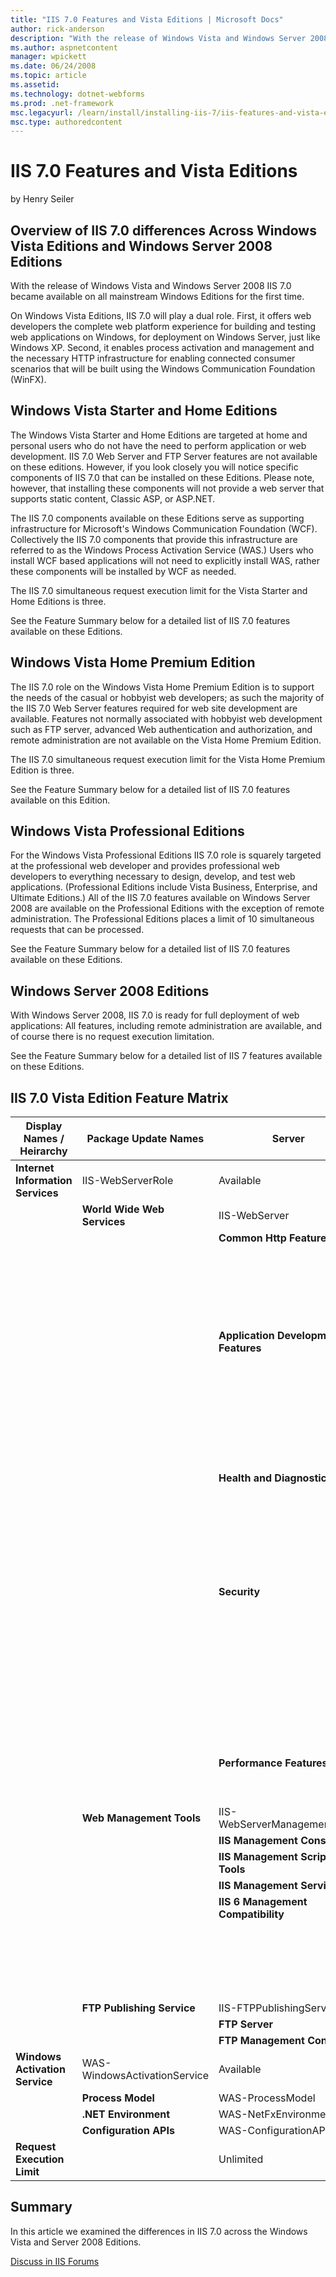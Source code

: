 ```yaml
---
title: "IIS 7.0 Features and Vista Editions | Microsoft Docs"
author: rick-anderson
description: "With the release of Windows Vista and Windows Server 2008 IIS 7.0 became available on all mainstream Windows Editions for the first time. On Windows Vista Ed..."
ms.author: aspnetcontent
manager: wpickett
ms.date: 06/24/2008
ms.topic: article
ms.assetid: 
ms.technology: dotnet-webforms
ms.prod: .net-framework
msc.legacyurl: /learn/install/installing-iis-7/iis-features-and-vista-editions
msc.type: authoredcontent
---
```

IIS 7.0 Features and Vista Editions
====================
by Henry Seiler

## Overview of IIS 7.0 differences Across Windows Vista Editions and Windows Server 2008 Editions

With the release of Windows Vista and Windows Server 2008 IIS 7.0 became available on all mainstream Windows Editions for the first time.  
  
On Windows Vista Editions, IIS 7.0 will play a dual role. First, it offers web developers the complete web platform experience for building and testing web applications on Windows, for deployment on Windows Server, just like Windows XP. Second, it enables process activation and management and the necessary HTTP infrastructure for enabling connected consumer scenarios that will be built using the Windows Communication Foundation (WinFX).

## Windows Vista Starter and Home Editions

The Windows Vista Starter and Home Editions are targeted at home and personal users who do not have the need to perform application or web development. IIS 7.0 Web Server and FTP Server features are not available on these editions. However, if you look closely you will notice specific components of IIS 7.0 that can be installed on these Editions. Please note, however, that installing these components will not provide a web server that supports static content, Classic ASP, or ASP.NET.  
  
The IIS 7.0 components available on these Editions serve as supporting infrastructure for Microsoft's Windows Communication Foundation (WCF). Collectively the IIS 7.0 components that provide this infrastructure are referred to as the Windows Process Activation Service (WAS.) Users who install WCF based applications will not need to explicitly install WAS, rather these components will be installed by WCF as needed.  
  
The IIS 7.0 simultaneous request execution limit for the Vista Starter and Home Editions is three.  
  
See the Feature Summary below for a detailed list of IIS 7.0 features available on these Editions.

## Windows Vista Home Premium Edition

The IIS 7.0 role on the Windows Vista Home Premium Edition is to support the needs of the casual or hobbyist web developers; as such the majority of the IIS 7.0 Web Server features required for web site development are available. Features not normally associated with hobbyist web development such as FTP server, advanced Web authentication and authorization, and remote administration are not available on the Vista Home Premium Edition.  
  
The IIS 7.0 simultaneous request execution limit for the Vista Home Premium Edition is three.  
  
See the Feature Summary below for a detailed list of IIS 7.0 features available on this Edition.

## Windows Vista Professional Editions

For the Windows Vista Professional Editions IIS 7.0 role is squarely targeted at the professional web developer and provides professional web developers to everything necessary to design, develop, and test web applications. (Professional Editions include Vista Business, Enterprise, and Ultimate Editions.) All of the IIS 7.0 features available on Windows Server 2008 are available on the Professional Editions with the exception of remote administration. The Professional Editions places a limit of 10 simultaneous requests that can be processed.  
  
See the Feature Summary below for a detailed list of IIS 7.0 features available on these Editions.

## Windows Server 2008 Editions

With Windows Server 2008, IIS 7.0 is ready for full deployment of web applications: All features, including remote administration are available, and of course there is no request execution limitation.  
  
See the Feature Summary below for a detailed list of IIS 7 features available on these Editions.

## IIS 7.0 Vista Edition Feature Matrix

| Display Names / Heirarchy | Package Update Names | Server | Pro | Premium | Basic &amp; Starter |
| --- | --- | --- | --- | --- | --- |
| **Internet Information Services** | IIS-WebServerRole | Available | Available | Available | Available |
|  | **World Wide Web Services** | IIS-WebServer | Default | Default | Default | Default |
|  |  | **Common Http Features** | IIS-CommonHttpFeatures | Default | Default | Default | Default |
|  |  |  | **Static Content** | IIS-StaticContent | Default | Default | Default | N/A |
|  |  |  | **Default Document** | IIS-DefaultDocument | Default | Default | Default | N/A |
|  |  |  | **Directory Browsing** | IIS-DirectoryBrowsing | Default | Default | Default | N/A |
|  |  |  | **HTTP Errors** | IIS-HttpErrors | Default | Default | Default | Default |
|  |  |  | **HTTP Redirection** | IIS-HttpRedirect | Available | Available | Available | Available |
|  |  | **Application Development Features** | IIS-ApplicationDevelopment | Available | Available | Available | Available |
|  |  |  | **ASP.NET** | IIS-ASPNET | Available | Available | Available | N/A |
|  |  |  | **.NET Extensibility** | IIS-NetFxExtensibility | Available | Available | Available | Available |
|  |  |  | **ASP** | IIS-ASP | Available | Available | Available | N/A |
|  |  |  | **CGI** | IIS-CGI | Available | Available | Available | N/A |
|  |  |  | **ISAPI Extensions** | IIS-ISAPIExtensions | Available | Available | Available | N/A |
|  |  |  | **ISAPI Filters** | IIS-ISAPIFilter | Available | Available | Available | N/A |
|  |  |  | **Server-Side Includes** | IIS-ServerSideInclude | Available | Available | Available | N/A |
|  |  | **Health and Diagnostics** | IIS-HealthAndDiagnostics | Default | Default | Default | Default |
|  |  |  | **HTTP Logging** | IIS-HTTPLogging | Default | Default | Default | Default |
|  |  |  | **Logging Tools** | IIS-LoggingLibraries | Available | Available | Available | Available |
|  |  |  | **Request Monitor** | IIS-RequestMonitor | Default | Default | Default | Default |
|  |  |  | **Tracing** | IIS-HttpTracing | Available | Available | Available | Available |
|  |  |  | **Custom Logging** | IIS-CustomLogging | Available | Available | Available | N/A |
|  |  |  | **ODBC Logging** | IIS-ODBCLogging | Available | Available | N/A | N/A |
|  |  | **Security** | IIS-Security | Available | Available | Available | Available |
|  |  |  | **Basic Authentication** | IIS-BasicAuthentication | Available | Available | Available | N/A |
|  |  |  | **Windows Authentication** | IIS-WindowsAuthentication | Available | Available | N/A | N/A |
|  |  |  | **Digest Authentication** | IIS-DigestAuthentication | Available | Available | N/A | N/A |
|  |  |  | **Client Certificate Mapping Authentication** | IIS-ClientCertificateMappingAuthentication | Available | Available | N/A | N/A |
|  |  |  | **IIS Client Certificate Mapping Authentication** | IIS-IISCertificateMappingAuthentication | Available | Available | N/A | N/A |
|  |  |  | **URL Authorization** | IIS-URLAuthorization | Available | Available | Available | Available |
|  |  |  | **Request Filtering** | IIS-RequestFiltering | Available | Available | Available | Available |
|  |  |  | **IP Security** | IIS-IPSecurity | Available | Available | Available | Available |
|  |  | **Performance Features** | IIS-Performance | Default | Default | Default | Available |
|  |  |  | **Static Content Compression** | IIS-HttpCompressionStatic | Default | Default | Default | N/A |
|  |  |  | **Http Compression Dynamic** | IIS-HttpCompressionDynamic | Available | Available | Available | Available |
|  | **Web Management Tools** | IIS-WebServerManagementTools | Default | Default | Default | Default |
|  |  | **IIS Management Console** | IIS-ManagementConsole | Default | Default | Default | N/A |
|  |  | **IIS Management Scripts and Tools** | IIS-ManagementScriptingTools | Available | Available | Available | Available |
|  |  | **IIS Management Service** | IIS-ManagementService | Available | Available | Available | N/A |
|  |  | **IIS 6 Management Compatibility** | IIS-IIS6ManagementCompatibility | Available | Available | Available | Available |
|  |  |  | **IIS Metabase and IIS 6 compatibility** | IIS-Metabase | Available | Available | Available | Available |
|  |  |  | **IIS 6 WMI Compatibility** | IIS-WMICompatibility | Available | Available | Available | N/A |
|  |  |  | **IIS 6 Scripting Tools** | IIS-LegacyScripts | Available | Available | Available | N/A |
|  |  |  | **IIS 6 Management Console** | IIS-LegacySnapIn | Available | Available | Available | N/A |
|  | **FTP Publishing Service** | IIS-FTPPublishingService | Available | Available | N/A | N/A |
|  |  | **FTP Server** | IIS-FTPServer | Available | Available | N/A | N/A |
|  |  | **FTP Management Console** | IIS-FTPManagement | Available | Available | N/A | N/A |
| **Windows Activation Service** | WAS-WindowsActivationService | Available | Available | Available | Available |
|  | **Process Model** | WAS-ProcessModel | Default | Default | Default | Default |
|  | **.NET Environment** | WAS-NetFxEnvironment | Available | Available | Available | Available |
|  | **Configuration APIs** | WAS-ConfigurationAPI | Available | Available | Available | Available |
| **Request Execution Limit** |  | Unlimited | 10 | 3 | 3 |


## Summary

In this article we examined the differences in IIS 7.0 across the Windows Vista and Server 2008 Editions.
  
  
[Discuss in IIS Forums](https://forums.iis.net/1041.aspx)